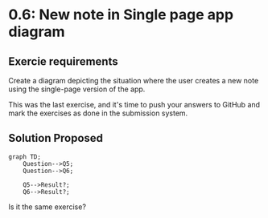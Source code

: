# 0.6: New note in Single page app diagram

## Exercie requirements

Create a diagram depicting the situation where the user creates a new note using the single-page version of the app.

This was the last exercise, and it's time to push your answers to GitHub and mark the exercises as done in the submission system.

## Solution Proposed

```mermaid
graph TD;
    Question-->Q5;
    Question-->Q6;

    Q5-->Result?;
    Q6-->Result?;
```

Is it the same exercise?
